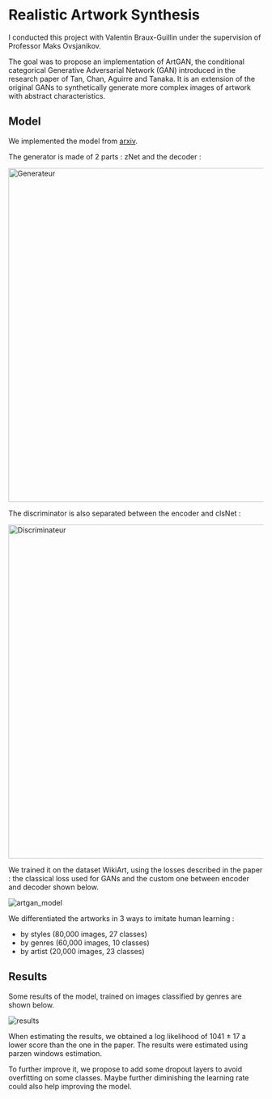 # Realistic Artwork Synthesis

I conducted this project with Valentin Braux-Guillin under the supervision of Professor Maks Ovsjanikov.

The goal was to propose an implementation of ArtGAN, the conditional categorical Generative Adversarial Network (GAN) introduced in the research paper of Tan, Chan, Aguirre and Tanaka. It is an extension of the original GANs to synthetically generate more complex images of artwork with abstract characteristics. 

## Model 

We implemented the model from [arxiv](https://arxiv.org/abs/1702.03410).

The generator is made of 2 parts : zNet and the decoder :

<img width="660" alt="Generateur" src="https://user-images.githubusercontent.com/64918024/133895768-1017e296-69a9-450e-9fba-ffa03dc88e18.png">

The discriminator is also separated between the encoder and clsNet :

<img width="660" alt="Discriminateur" src="https://user-images.githubusercontent.com/64918024/133895788-b91cd39c-37a3-4584-a85c-54fb063272dd.png">

We trained it on the dataset WikiArt, using the losses described in the paper : the classical loss used for GANs and the custom one between encoder and decoder shown below. 

![artgan_model](https://user-images.githubusercontent.com/64918024/133896268-f31d23bb-b5e4-4c48-9a5d-88112680768d.jpg)


We differentiated the artworks in 3 ways to imitate human learning :

* by styles (80,000 images, 27 classes)
* by genres (60,000 images, 10 classes)
* by artist (20,000 images, 23 classes)


## Results

Some results of the model, trained on images classified by genres are shown below.

![results](https://user-images.githubusercontent.com/64918024/133896228-7de6e8c2-c35f-4adc-a2a5-2dd68d4c68b7.png)

When estimating the results, we obtained a log likelihood of 1041 ± 17 a lower score than the one in the paper.
The results were estimated using parzen windows estimation. 

To further improve it, we propose to add some dropout layers to avoid overfitting on some classes. Maybe further diminishing the learning rate could also help improving the model.



